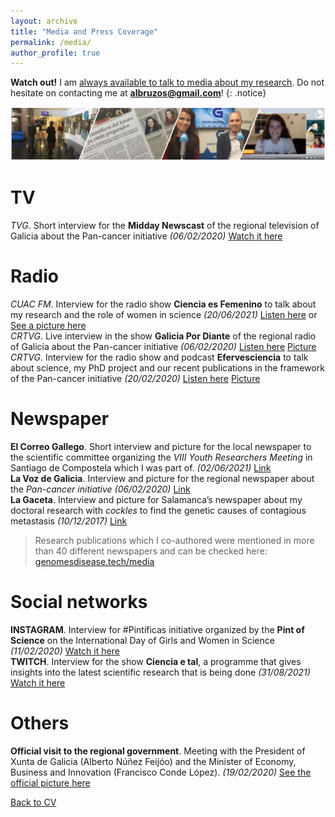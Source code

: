 ```yaml
---
layout: archive
title: "Media and Press Coverage"
permalink: /media/
author_profile: true
---
```


**Watch out!** I am <u>always available to talk to media about my research</u>. Do not hesitate on contacting me at **albruzos@gmail.com**!
{: .notice}

<img src='/images/TiraFotos_1_media_AliciaLBruzos.png'>  


TV
====
*TVG*. Short interview for the **Midday Newscast** of the regional television of Galicia about the Pan-cancer initiative *(06/02/2020)* [Watch it here](https://www.youtube.com/watch?v=FpttVkiBLok)  

Radio
====
*CUAC FM*. Interview for the radio show **Ciencia es Femenino** to talk about my research and the role of women in science *(20/06/2021)* [Listen here](https://www.youtube.com/watch?v=bAO6dC8e2k4) or [See a picture here](https://twitter.com/cienciaytu/status/1406551854612455424)  
*CRTVG*. Live interview in the show **Galicia Por Diante** of the regional radio of Galicia about the Pan-cancer initiative *(06/02/2020)* [Listen here](https://www.youtube.com/watch?v=ZOKAGpGxypw) [Picture](https://twitter.com/GxDRadioGalega/status/1225431511324938243)  
*CRTVG*. Interview for the radio show and podcast **Efervesciencia** to talk about science, my PhD project and our recent publications in the framework of the Pan-cancer initiative *(20/02/2020)* [Listen here](https://www.youtube.com/watch?v=kAaldyn0ul8) [Picture](https://twitter.com/efervesciencia/status/1230249919614771204)  

Newspaper
====
**El Correo Gallego**. Short interview and picture for the local newspaper to the scientific committee organizing the *VIII Youth Researchers Meeting* in Santiago de Compostela which I was part of. *(02/06/2021)* [Link](https://www.linkedin.com/posts/alicialopezbruzos_conferences2021-conference-research-activity-6810986196924207105-O6Qw)   
**La Voz de Galicia**. Interview and picture for the regional newspaper about the *Pan-cancer initiative* *(06/02/2020)* [Link](https://www.lavozdegalicia.es/noticia/sociedad/2020/02/06/equipo-gallego-halla-causa-desconocida-origen-cancer/0003_202002G6P23991.htm)  
**La Gaceta**. Interview and picture for Salamanca’s newspaper about my doctoral research with *cockles* to find the genetic causes of contagious metastasis *(10/12/2017)* [Link](https://www.genomesdisease.tech/media/20171210_EntevistaAliciaSalamanca.pdf)  

> Research publications which I co-authored were mentioned in more than 40 different newspapers and can be checked here: [genomesdisease.tech/media](https://genomesdisease.tech/media)  
  
Social networks
====
**INSTAGRAM**. Interview for #Pintíficas initiative organized by the **Pint of Science** on the International Day of Girls and Women in Science *(11/02/2020)* [Watch it here](https://www.youtube.com/watch?v=VK5JApXx8UE)  
**TWITCH**. Interview for the show **Ciencia e tal**, a programme that gives insights into the latest scientific research that is being done *(31/08/2021)* [Watch it here](https://www.youtube.com/watch?v=ySERdYkGR1A)  

Others
====
**Official visit to the regional government**. Meeting with the President of Xunta de Galicia (Alberto Núñez Feijóo) and the Minister of Economy, Business and Innovation (Francisco Conde López). *(19/02/2020)* [See the official picture here](https://twitter.com/FeijooGalicia/status/1230144864978898944)  

[Back to CV](https://albruzos.github.io/cv/)
